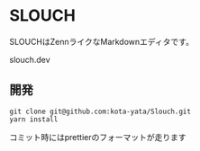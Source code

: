 # SLOUCH
SLOUCHはZennライクなMarkdownエディタです。

slouch.dev

## 開発

```
git clone git@github.com:kota-yata/Slouch.git
yarn install
```

コミット時にはprettierのフォーマットが走ります

